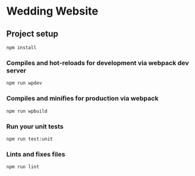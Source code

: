 # Wedding Website


## Project setup
```
npm install
```

### Compiles and hot-reloads for development via webpack dev server
```
npm run wpdev
```

### Compiles and minifies for production via webpack
```
npm run wpbuild
```

### Run your unit tests
```
npm run test:unit
```

### Lints and fixes files
```
npm run lint
```

